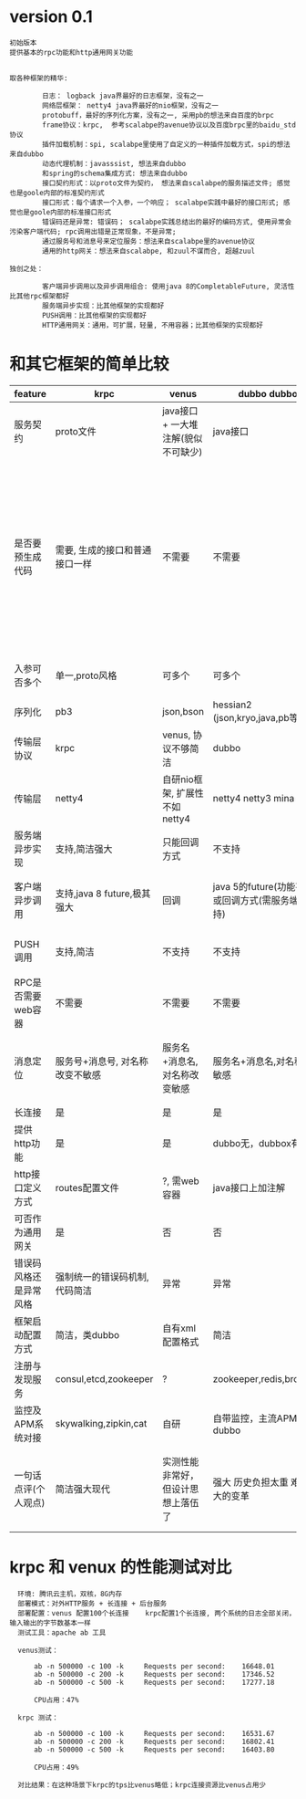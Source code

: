 
# version 0.1

    初始版本
    提供基本的rpc功能和http通用网关功能
    

    取各种框架的精华:

			日志： logback java界最好的日志框架，没有之一
			网络层框架： netty4 java界最好的nio框架，没有之一
			protobuff，最好的序列化方案，没有之一, 采用pb的想法来自百度的brpc
			frame协议：krpc,  参考scalabpe的avenue协议以及百度brpc里的baidu_std协议
			插件加载机制：spi, scalabpe里使用了自定义的一种插件加载方式，spi的想法来自dubbo
			动态代理机制：javasssist, 想法来自dubbo
			和spring的schema集成方式: 想法来自dubbo
			接口契约形式：以proto文件为契约， 想法来自scalabpe的服务描述文件; 感觉也是goole内部的标准契约形式
			接口形式：每个请求一个入参，一个响应； scalabpe实践中最好的接口形式; 感觉也是goole内部的标准接口形式
			错误码还是异常: 错误码； scalabpe实践总结出的最好的编码方式, 使用异常会污染客户端代码; rpc调用出错是正常现象，不是异常;
			通过服务号和消息号来定位服务：想法来自scalabpe里的avenue协议
			通用的http网关：想法来自scalabpe, 和zuul不谋而合, 超越zuul

    独创之处：
		  
			客户端异步调用以及异步调用组合: 使用java 8的CompletableFuture, 灵活性比其他rpc框架都好
			服务端异步实现：比其他框架的实现都好
			PUSH调用：比其他框架的实现都好
			HTTP通用网关：通用，可扩展，轻量, 不用容器；比其他框架的实现都好

# 和其它框架的简单比较

| feature | krpc | venus | dubbo dubbox |  spring cloud | motan | scalabpe | grpc | tars  | 
| ------- | ---- | ----- | ------------ |  ------------ | ----- | -------- | ---- | ---------- | 
| 服务契约 | proto文件 | java接口 + 一大堆注解(貌似不可缺少) |java接口 | 无 | java接口 | 服务描述文件 | proto文件 | idl文件 | 
| 是否要预生成代码  | 需要, 生成的接口和普通接口一样 |  不需要 |  不需要 | 不需要 | 不需要 | 不需要 | 需要 生成的java接口不够简洁 简单的同步功能也需要一个异步形式的复杂接口 | 需要, 生成的java接口客户端和服务端不一致, idl编译插件必须用maven插件，使用不方便 |     
| 入参可否多个 | 单一,proto风格 | 可多个 | 可多个 | 可多个 | 可多个 | 单一 | 单一,proto风格 |  可多个 | 
| 序列化  | pb3  |  json,bson |hessian2 (json,kryo,java,pb等) | json | hession2,pb等 | tlv | pb3 | ? |
| 传输层协议  | krpc  | venus, 协议不够简洁 |   dubbo | http | motan2 | avenue | http2, 协议很重 | ? |    
| 传输层  | netty4  | 自研nio框架, 扩展性不如netty4 | netty4 netty3 mina grizzly | rest template, feign | netty4,netty3 | netty3 | netty4 | 自研nio框架 |      
| 服务端异步实现  | 支持,简洁强大  | 只能回调方式 | 不支持 | 不支持 | 全异步 | 不支持 | 支持 | 只能回调方式 |      
| 客户端异步调用  | 支持,java 8 future,极其强大  | 回调 | java 5的future(功能有限)，或回调方式(需服务端显式支持) | 不支持 | 自定义future | 全异步 | 回调 | 回调, 回调接口太不友好 |      
| PUSH调用  | 支持,简洁 | 不支持 | 不支持 | 不支持 | 不支持 | 支持 | 支持，接口复杂 | 极其复杂难用 |      
| RPC是否需要web容器  | 不需要 | 不需要 |   不需要 | 需要 | 不需要 | 不需要 | 不需要 | 不需要 |    
| 消息定位  | 服务号+消息号, 对名称改变不敏感 | 服务名+消息名,对名称改变敏感 |   服务名+消息名,对名称改变敏感 | url | 服务名+消息名,对名称改变敏感 | 服务号+消息号 | 服务名+消息名,对名称改变敏感 | ? |    
| 长连接  | 是 | 是 | 是 | 否 | 是 | 是 | 是 | 是 |      
| 提供http功能  | 是 | 是 |  dubbo无，dubbox有 | 天生 | 是 | 是 | 天生 | 否 |     
| http接口定义方式  | routes配置文件 | ?, 需web容器 | java接口上加注解 | - | java接口上加注解,实现复杂，需web容器 | routes配置文件 | - | 无 |      
| 可否作为通用网关  | 是 | 否 |   否 | zuul组件 | 否 | 是 | 否 | 否 |    
| 错误码风格还是异常风格  | 强制统一的错误码机制, 代码简洁 | 异常 | 异常 | 无 | 异常 | 强制统一的错误码机制 | 无 | 无 |      
| 框架启动配置方式  |  简洁，类dubbo | 自有xml配置格式 | 简洁 | 无 | 类dubbo | 自有xml格式文件 | ? | 多种 |   
| 注册与发现服务  | consul,etcd,zookeeper | ? | zookeeper,redis,broadcast | consul,eureka | zookeeper,consul | etcd | ? | 自研 |      
| 监控及APM系统对接  | skywalking,zipkin,cat | 自研 |  自带监控，主流APM都支持dubbo | 主流APM都支持 | 自带监控 | 无 | 主流APM都支持 | 自研 |       
| 一句话点评(个人观点)  | 简洁强大现代 | 实测性能非常好，但设计思想上落伍了 | 强大 历史负担太重 难以做出大的变革 | 内网用短连接通讯不够好 | 简洁，但内部实现代码不够好 | 完全不同的开发方式,java界接受度较低 | http2用在内网通讯太重, 另外接口形式不好 | 配套齐全，异步接口设计上有明显的缺陷 |     

# krpc 和 venux 的性能测试对比

      环境: 腾讯云主机，双核，8G内存
      部署模式：对外HTTP服务 + 长连接 + 后台服务
      部署配置：venus 配置100个长连接    krpc配置1个长连接, 两个系统的日志全部关闭，输入输出的字节数基本一样
      测试工具：apache ab 工具
              
      venus测试：
      
          ab -n 500000 -c 100 -k     Requests per second:    16648.01
          ab -n 500000 -c 200 -k     Requests per second:    17346.52
          ab -n 500000 -c 500 -k     Requests per second:    17277.18      
  
          CPU占用：47%
          
      krpc 测试：
      
          ab -n 500000 -c 100 -k     Requests per second:    16531.67
          ab -n 500000 -c 200 -k     Requests per second:    16802.41
          ab -n 500000 -c 500 -k     Requests per second:    16403.80     
  
          CPU占用：49%
          
      对比结果：在这种场景下krpc的tps比venus略低；krpc连接资源比venus占用少
      